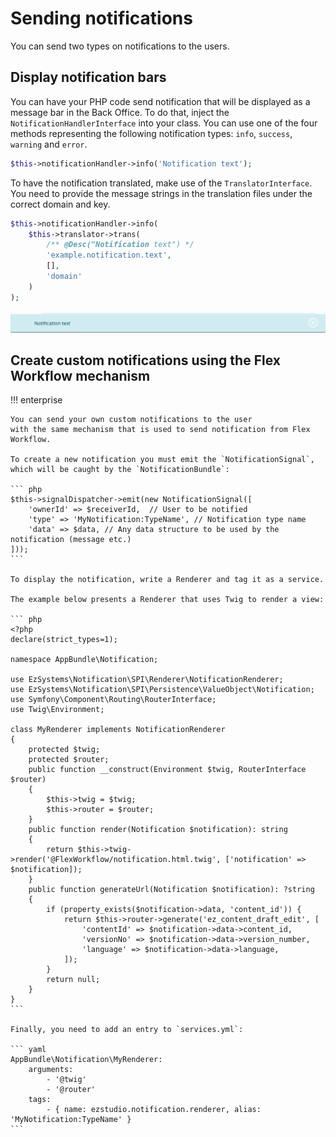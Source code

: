 # Sending notifications

You can send two types on notifications to the users.

## Display notification bars

You can have your PHP code send notification that will be displayed as a message bar in the Back Office.
To do that, inject the `NotificationHandlerInterface` into your class.
You can use one of the four methods representing the following notification types: `info`, `success`, `warning` and `error`.

``` php
$this->notificationHandler->info('Notification text');
```

To have the notification translated, make use of the `TranslatorInterface`.
You need to provide the message strings in the translation files under the correct domain and key.

``` php
$this->notificationHandler->info(
    $this->translator->trans(
        /** @Desc("Notification text") */
        'example.notification.text',
        [],
        'domain'
    )
);
```

![Example of an info notification](img/notification2.png)

## Create custom notifications using the Flex Workflow mechanism

!!! enterprise

    You can send your own custom notifications to the user
    with the same mechanism that is used to send notification from Flex Workflow.

    To create a new notification you must emit the `NotificationSignal`,
    which will be caught by the `NotificationBundle`:

    ``` php
    $this->signalDispatcher->emit(new NotificationSignal([
        'ownerId' => $receiverId,  // User to be notified
        'type' => 'MyNotification:TypeName', // Notification type name
        'data' => $data, // Any data structure to be used by the notification (message etc.)
    ]));
    ```

    To display the notification, write a Renderer and tag it as a service.

    The example below presents a Renderer that uses Twig to render a view:

    ``` php
    <?php
    declare(strict_types=1);

    namespace AppBundle\Notification;

    use EzSystems\Notification\SPI\Renderer\NotificationRenderer;
    use EzSystems\Notification\SPI\Persistence\ValueObject\Notification;
    use Symfony\Component\Routing\RouterInterface;
    use Twig\Environment;

    class MyRenderer implements NotificationRenderer
    {
        protected $twig;
        protected $router;
        public function __construct(Environment $twig, RouterInterface $router)
        {
            $this->twig = $twig;
            $this->router = $router;
        }
        public function render(Notification $notification): string
        {
            return $this->twig->render('@FlexWorkflow/notification.html.twig', ['notification' => $notification]);
        }
        public function generateUrl(Notification $notification): ?string
        {
            if (property_exists($notification->data, 'content_id')) {
                return $this->router->generate('ez_content_draft_edit', [
                    'contentId' => $notification->data->content_id,
                    'versionNo' => $notification->data->version_number,
                    'language' => $notification->data->language,
                ]);
            }
            return null;
        }
    }
    ```

    Finally, you need to add an entry to `services.yml`:

    ``` yaml
    AppBundle\Notification\MyRenderer:
        arguments:
            - '@twig'
            - '@router'
        tags:
            - { name: ezstudio.notification.renderer, alias: 'MyNotification:TypeName' }
    ```
